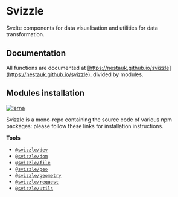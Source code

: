 # Svizzle

Svelte components for data visualisation and utilities for data transformation.

## Documentation

All functions are documented at [https://nestauk.github.io/svizzle](https://nestauk.github.io/svizzle), divided by modules.

## Modules installation

[![lerna](https://img.shields.io/badge/maintained%20with-lerna-cc00ff.svg)](https://lerna.js.org/)

Svizzle is a mono-repo containing the source code of various npm packages: please follow these links for installation instructions.

**Tools**

- [`@svizzle/dev`](https://github.com/nestauk/svizzle/tree/master/packages/tools/dev)
- [`@svizzle/dom`](https://github.com/nestauk/svizzle/tree/master/packages/tools/dom)
- [`@svizzle/file`](https://github.com/nestauk/svizzle/tree/master/packages/tools/file)
- [`@svizzle/geo`](https://github.com/nestauk/svizzle/tree/master/packages/tools/geo)
- [`@svizzle/geometry`](https://github.com/nestauk/svizzle/tree/master/packages/tools/geometry)
- [`@svizzle/request`](https://github.com/nestauk/svizzle/tree/master/packages/tools/request)
- [`@svizzle/utils`](https://github.com/nestauk/svizzle/tree/master/packages/tools/utils)
